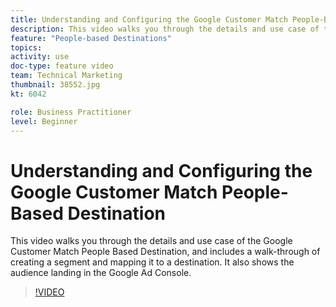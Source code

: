 ```yaml
---
title: Understanding and Configuring the Google Customer Match People-Based Destination
description: This video walks you through the details and use case of the Google Customer Match People Based Destination, and includes a walkthrough of creating a segment and mapping it to a destination. It also shows the audience landing in the Google Ad Console.
feature: "People-based Destinations"
topics: 
activity: use
doc-type: feature video
team: Technical Marketing
thumbnail: 38552.jpg
kt: 6042

role: Business Practitioner
level: Beginner
---
```


# Understanding and Configuring the Google Customer Match People-Based Destination

This video walks you through the details and use case of the Google Customer Match People Based Destination, and includes a walk-through of creating a segment and mapping it to a destination. It also shows the audience landing in the Google Ad Console.

>[!VIDEO](https://video.tv.adobe.com/v/38552/?quality=12&learn=on)
